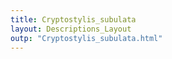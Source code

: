 ```yaml
---
title: Cryptostylis_subulata
layout: Descriptions_Layout 
outp: "Cryptostylis_subulata.html"
---
```



